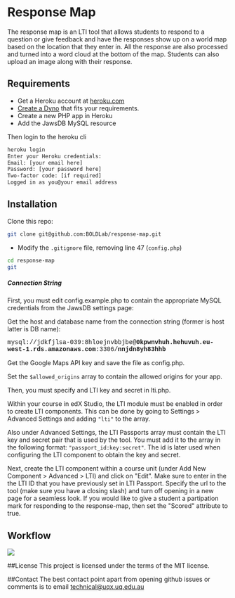 # Response Map

The response map is an LTI tool that allows students to respond to a question or give feedback and have the responses show up on a world map based on the location that they enter in. All the response are also processed and turned into a word cloud at the bottom of the map. Students can also upload an image along with their response.

## Requirements
* Get a Heroku account at [heroku.com](https://heroku.com)
* [Create a Dyno](https://www.heroku.com/pricing) that fits your requirements.
* Create a new PHP app in Heroku
* Add the JawsDB MySQL resource

Then login to the heroku cli
```bash
heroku login
Enter your Heroku credentials:
Email: [your email here]
Password: [your password here]
Two-factor code: [if required]
Logged in as you@your email address
```
## Installation

Clone this repo:

```bash
git clone git@github.com:BOLDLab/response-map.git
```

* Modify the `.gitignore` file, removing line 47 (`config.php`)

```bash
cd response-map
git
```
##### Connection String
First, you must edit config.example.php to contain the appropriate MySQL credentials from the JawsDB settings page:

Get the host and database name from the connection string (former is host latter is DB name):

<span style='font-family: courier, monospace'> mysql://jdkfjlsa-039:8hloejnvbbjbe@**0kpwnvhuh.hehuvuh.eu-west-1.rds.amazonaws.com**:3306/**nnjdn8yh83hhb**</span>

Get the Google Maps API key and save the file as config.php.

Set the `$allowed_origins` array to contain the allowed origins for your app.

Then, you must specify and LTI key and secret in lti.php.

Within your course in edX Studio, the LTI module must be enabled in order to create LTI components. This can be done by going to Settings > Advanced Settings and adding ```"lti"``` to the array.

Also under Advanced Settings, the LTI Passports array must contain the LTI key and secret pair that is used by the tool. You must add it to the array in the following format: ```"passport_id:key:secret"```. The id is later used when configuring the LTI component to obtain the key and secret.

Next, create the LTI component within a course unit (under Add New Component > Advanced > LTI) and click on "Edit". Make sure to enter in the the LTI ID that you have previously set in LTI Passport. Specify the url to the tool (make sure you have a closing slash) and turn off opening in a new page for a seamless look. If you would like to give a student a partipation mark for responding to the response-map, then set the "Scored" attribute to true.

## Workflow
<img src="https://github.com/UQ-UQx/response-map/blob/master/README_WORKFLOW_IMAGE.png?raw=true">

##License
This project is licensed under the terms of the MIT license.

##Contact
The best contact point apart from opening github issues or comments is to email technical@uqx.uq.edu.au

